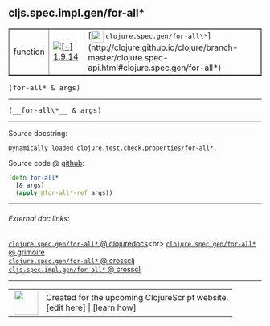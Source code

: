 ## cljs.spec.impl.gen/for-all\*



 <table border="1">
<tr>
<td>function</td>
<td><a href="https://github.com/cljsinfo/cljs-api-docs/tree/1.9.14"><img valign="middle" alt="[+] 1.9.14" title="Added in 1.9.14" src="https://img.shields.io/badge/+-1.9.14-lightgrey.svg"></a> </td>
<td>
[<img height="24px" valign="middle" src="http://i.imgur.com/1GjPKvB.png"> <samp>clojure.spec.gen/for-all\*</samp>](http://clojure.github.io/clojure/branch-master/clojure.spec-api.html#clojure.spec.gen/for-all*)
</td>
</tr>
</table>

<samp>(for-all\* & args)</samp><br>

---

 <samp>
(__for-all\*__ & args)<br>
</samp>

---





Source docstring:

```
Dynamically loaded clojure.test.check.properties/for-all*.
```


Source code @ [github]():

```clj
(defn for-all*
  [& args]
  (apply @for-all*-ref args))
```

<!--
Repo - tag - source tree - lines:

 <pre>

</pre>

-->

---



###### External doc links:

[`clojure.spec.gen/for-all*` @ clojuredocs](http://clojuredocs.org/clojure.spec.gen/for-all*)<br>
[`clojure.spec.gen/for-all*` @ grimoire](http://conj.io/store/v1/org.clojure/clojure/1.7.0-beta3/clj/clojure.spec.gen/for-all*/)<br>
[`clojure.spec.gen/for-all*` @ crossclj](http://crossclj.info/fun/clojure.spec.gen/for-all*.html)<br>
[`cljs.spec.impl.gen/for-all*` @ crossclj](http://crossclj.info/fun/cljs.spec.impl.gen.cljs/for-all*.html)<br>

---

 <table>
<tr><td>
<img valign="middle" align="right" width="48px" src="http://i.imgur.com/Hi20huC.png">
</td><td>
Created for the upcoming ClojureScript website.<br>
[edit here] | [learn how]
</td></tr></table>

[edit here]:https://github.com/cljsinfo/cljs-api-docs/blob/master/cljsdoc/cljs.spec.impl.gen/for-allSTAR.cljsdoc
[learn how]:https://github.com/cljsinfo/cljs-api-docs/wiki/cljsdoc-files

<!--

This information was too distracting to show to readers, but I'll leave it
commented here since it is helpful to:

- pretty-print the data used to generate this document
- and show how to retrieve that data



The API data for this symbol:

```clj
{:ns "cljs.spec.impl.gen",
 :name "for-all*",
 :signature ["[& args]"],
 :name-encode "for-allSTAR",
 :history [["+" "1.9.14"]],
 :type "function",
 :clj-equiv {:full-name "clojure.spec.gen/for-all*",
             :url "http://clojure.github.io/clojure/branch-master/clojure.spec-api.html#clojure.spec.gen/for-all*"},
 :full-name-encode "cljs.spec.impl.gen/for-allSTAR",
 :source {:code "(defn for-all*\n  [& args]\n  (apply @for-all*-ref args))",
          :title "Source code",
          :repo "clojurescript",
          :tag "r1.9.36",
          :filename "src/main/cljs/cljs/spec/impl/gen.cljs",
          :lines [36 39],
          :url "https://github.com/clojure/clojurescript/blob/r1.9.36/src/main/cljs/cljs/spec/impl/gen.cljs#L36-L39"},
 :usage ["(for-all* & args)"],
 :full-name "cljs.spec.impl.gen/for-all*",
 :docstring "Dynamically loaded clojure.test.check.properties/for-all*.",
 :cljsdoc-url "https://github.com/cljsinfo/cljs-api-docs/blob/master/cljsdoc/cljs.spec.impl.gen/for-allSTAR.cljsdoc"}

```

Retrieve the API data for this symbol:

```clj
;; from Clojure REPL
(require '[clojure.edn :as edn])
(-> (slurp "https://raw.githubusercontent.com/cljsinfo/cljs-api-docs/catalog/cljs-api.edn")
    (edn/read-string)
    (get-in [:symbols "cljs.spec.impl.gen/for-all*"]))
```

-->
